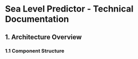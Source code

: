 # Sea Level Predictor - Technical Documentation

## 1. Architecture Overview

### 1.1 Component Structure 